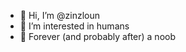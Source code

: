 - 👋 Hi, I’m @zinzloun
- 👀 I’m interested in humans
- 🌱 Forever (and probably after) a noob

<!---
zinzloun/zinzloun is a ✨ special ✨ repository because its `README.md` (this file) appears on your GitHub profile.
You can click the Preview link to take a look at your changes.
--->
